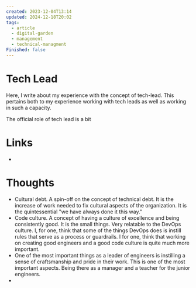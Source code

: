 ```yaml
---
created: 2023-12-04T13:14
updated: 2024-12-18T20:02
tags:
  - article
  - digital-garden
  - management
  - technical-managment
Finished: false
---
```


# Tech Lead
Here, I write about my experience with the concept of tech-lead. This pertains both to my experience working with tech leads as well as working in such a capacity. 

The official role of tech lead is a bit 
# Links
- 

# Thoughts 
- Cultural debt. A spin-off on the concept of technical debt. It is the increase of work needed to fix cultural aspects of the organization. It is the quintessential "we have always done it this way."
- Code culture. A concept of having a culture of excellence and being consistently good. It is the small things. Very relatable to the DevOps culture. I, for one, think that some of the things DevOps does is instill rules that serve as a process or guardrails. I for one, think that working on creating good engineers and a good code culture is quite much more important. 
- One of the most important things as a leader of engineers is instilling a sense of craftsmanship and pride in their work. This is one of the most important aspects. Being there as a manager and a teacher for the junior engineers. 
- 


